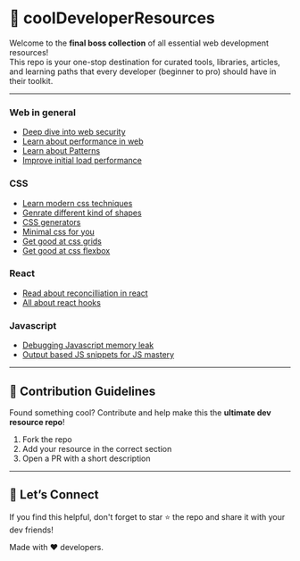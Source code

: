 # 🚀 coolDeveloperResources

Welcome to the **final boss collection** of all essential web development resources!  
This repo is your one-stop destination for curated tools, libraries, articles, and learning paths that every developer (beginner to pro) should have in their toolkit.

---

### Web in general
- [Deep dive into web security](https://github.com/vasanthk/web-security-basics?tab=readme-ov-file)
- [Learn about performance in web](https://web.dev/learn/performance)
- [Learn about Patterns](https://www.patterns.dev/)
- [Improve initial load performance](https://www.developerway.com/posts/initial-load-performance)


### CSS
- [Learn modern css techniques](https://moderncss.dev/)
- [Genrate different kind of shapes](https://omatsuri.app/color-shades-generator)
- [CSS generators](https://webcode.tools/css-generator)
- [Minimal css for you](https://smolcss.dev/)
- [Get good at css grids](https://grid.malven.co/)
- [Get good at css flexbox](https://flexbox.malven.co/)

### React 
- [Read about reconcilliation in react](https://cekrem.github.io/posts/react-reconciliation-deep-dive/)
- [All about react hooks](https://raipratik399.medium.com/react-hooks-101-844a7d73c355)


### Javascript
- [Debugging Javascript memory leak](https://bun.sh/blog/debugging-memory-leaks)
- [Output based JS snippets for JS mastery](https://github.com/lydiahallie/javascript-questions)
  
---

## 🧾 Contribution Guidelines

Found something cool? Contribute and help make this the **ultimate dev resource repo**!

1. Fork the repo
2. Add your resource in the correct section
3. Open a PR with a short description

---

## 📣 Let’s Connect

If you find this helpful, don't forget to star ⭐ the repo and share it with your dev friends!

Made with ❤️ developers.

